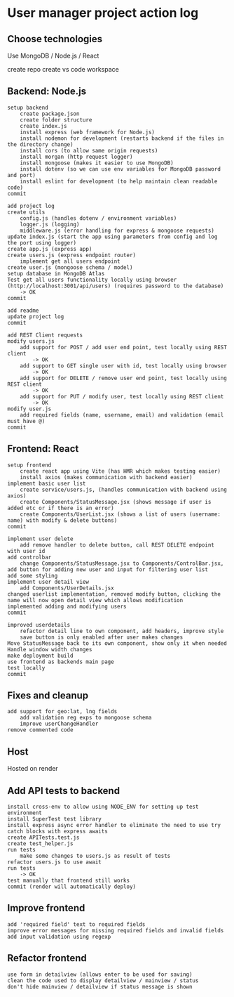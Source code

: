 # User manager project action log

## Choose technologies
Use MongoDB / Node.js / React

create repo
create vs code workspace

## Backend: Node.js
	setup backend
		create package.json
		create folder structure
		create index.js
		install express (web framework for Node.js)
		install nodemon for development (restarts backend if the files in the directory change)
		install cors (to allow same origin requests)
		install morgan (http request logger)
		install mongoose (makes it easier to use MongoDB)
		install dotenv (so we can use env variables for MongoDB password and port)
		install eslint for development (to help maintain clean readable code)
	commit
	
	add project log
	create utils
		config.js (handles dotenv / environment variables)
		logger.js (logging)
		middleware.js (error handling for express & mongoose requests)
	update index.js (start the app using parameters from config and log the port using logger)
	create app.js (express app)
	create users.js (express endpoint router)
		implement get all users endpoint
	create user.js (mongoose schema / model)
	setup database in MongoDB Atlas
	Test get all users functionality locally using browser (http://localhost:3001/api/users) (requires password to the database)
		-> OK
	commit
	
	add readme
	update project log 
	commit
	
	add REST Client requests
	modify users.js
		add support for POST / add user end point, test locally using REST client
			-> OK
		add support to GET single user with id, test locally using browser
			-> OK		
		add support for DELETE / remove user end point, test locally using REST client
			-> OK
		add support for PUT / modify user, test locally using REST client
			-> OK
	modify user.js
		add required fields (name, username, email) and validation (email must have @)
	commit
		
## Frontend: React
	setup frontend
		create react app using Vite (has HMR which makes testing easier)
		install axios (makes communication with backend easier)
	implement basic user list
		create service/users.js, (handles communication with backend using axios)
		create Components/StatusMessage.jsx (shows message if user is added etc or if there is an error)
		create Components/UserList.jsx (shows a list of users (username: name) with modify & delete buttons)
	commit

	implement user delete
		add remove handler to delete button, call REST DELETE endpoint with user id
	add controlbar
		change Components/StatusMessage.jsx to Components/ControlBar.jsx, add button for adding new user and input for filtering user list
	add some styling
	implement user detail view
		add Components/UserDetails.jsx 
	changed userlist implementation, removed modify button, clicking the name will now open detail view which allows modification
	implemented adding and modifying users
	commit
	
	improved userdetails
		refactor detail line to own component, add headers, improve style
		save button is only enabled after user makes changes
	Move StatusMessage back to its own component, show only it when needed
	Handle window width changes 
	make deployment build
	use frontend as backends main page
	test locally 
	commit

## Fixes and cleanup
	add support for geo:lat, lng fields
		add validation reg exps to mongoose schema
		improve userChangeHandler
	remove commented code

## Host
  Hosted on render

## Add API tests to backend
	install cross-env to allow using NODE_ENV for setting up test environment
	install SuperTest test library
	install express async error handler to eliminate the need to use try catch blocks with express awaits 
	create APITests.test.js
	create test_helper.js
	run tests
		make some changes to users.js as result of tests
	refactor users.js to use await
	run tests
		-> OK
	test manually that frontend still works
	commit (render will automatically deploy)

## Improve frontend
	add 'required field' text to required fields
	improve error messages for missing required fields and invalid fields
	add input validation using regexp

## Refactor frontend
	use form in detailview (allows enter to be used for saving)
 	clean the code used to display detailview / mainview / status 
  	don't hide mainview / detailview if status message is shown
 	

